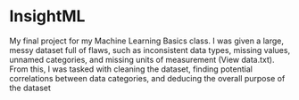 # InsightML
My final project for my Machine Learning Basics class. I was given a large, messy dataset
full of flaws, such as inconsistent data types, missing values, unnamed categories, and
missing units of measurement (View data.txt). From this, I was tasked with cleaning the dataset, finding
potential correlations between data categories, and deducing the overall purpose of the 
dataset

